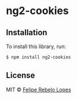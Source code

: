 # ng2-cookies

## Installation

To install this library, run:

```bash
$ npm install ng2-cookies
```

## License

MIT © [Felipe Rebelo Lopes](carcamano@users.noreply.github.com)

